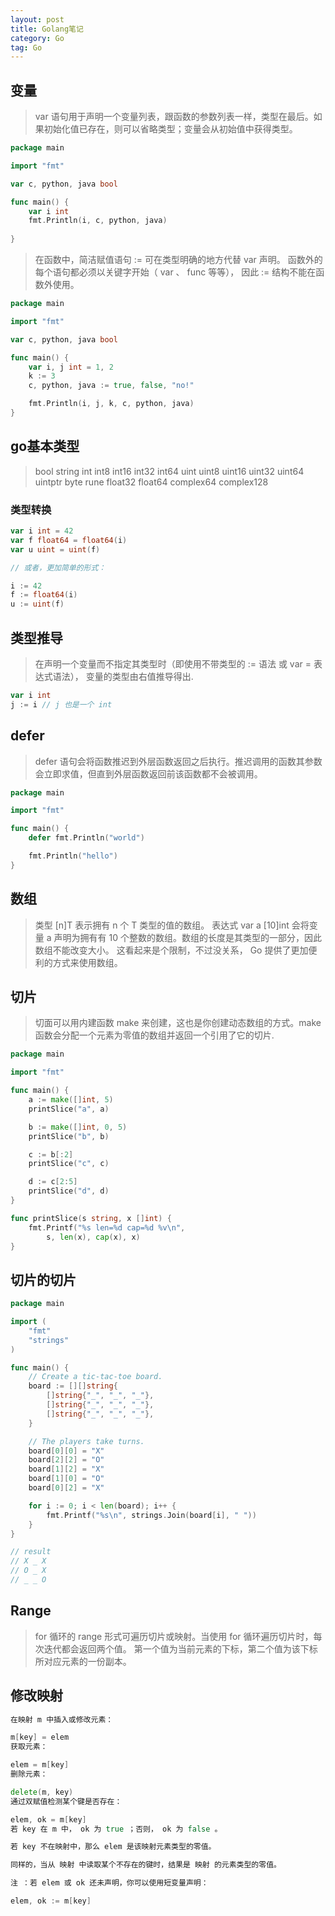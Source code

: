 ```yaml
---
layout: post
title: Golang笔记
category: Go
tag: Go
---
```


## 变量

> var 语句用于声明一个变量列表，跟函数的参数列表一样，类型在最后。如果初始化值已存在，则可以省略类型；变量会从初始值中获得类型。

```go
package main

import "fmt"

var c, python, java bool

func main() {
    var i int
    fmt.Println(i, c, python, java)
        
}

```

> 在函数中，简洁赋值语句 := 可在类型明确的地方代替 var 声明。 函数外的每个语句都必须以关键字开始（ var 、 func 等等）， 因此 := 结构不能在函数外使用。

```go
package main

import "fmt"

var c, python, java bool

func main() {
	var i, j int = 1, 2
	k := 3
	c, python, java := true, false, "no!"

	fmt.Println(i, j, k, c, python, java)
}

```

## go基本类型

> bool string int  int8  int16  int32  int64 uint uint8 uint16 uint32 uint64 uintptr byte rune float32 float64 complex64 complex128

### 类型转换


```go
var i int = 42
var f float64 = float64(i)
var u uint = uint(f)

// 或者，更加简单的形式：

i := 42
f := float64(i)
u := uint(f)

```

## 类型推导

> 在声明一个变量而不指定其类型时（即使用不带类型的 := 语法 或 var = 表达式语法）， 变量的类型由右值推导得出.

```go
var i int
j := i // j 也是一个 int
```

## defer

> defer 语句会将函数推迟到外层函数返回之后执行。推迟调用的函数其参数会立即求值，但直到外层函数返回前该函数都不会被调用。

```go
package main

import "fmt"

func main() {
	defer fmt.Println("world")

	fmt.Println("hello")
}
```

## 数组

> 类型 [n]T 表示拥有 n 个 T 类型的值的数组。 表达式 var a [10]int 会将变量 a 声明为拥有有 10 个整数的数组。数组的长度是其类型的一部分，因此数组不能改变大小。 这看起来是个限制，不过没关系， Go 提供了更加便利的方式来使用数组。

## 切片

> 切面可以用内建函数 make 来创建，这也是你创建动态数组的方式。make 函数会分配一个元素为零值的数组并返回一个引用了它的切片.

```go
package main

import "fmt"

func main() {
	a := make([]int, 5)
	printSlice("a", a)

	b := make([]int, 0, 5)
	printSlice("b", b)

	c := b[:2]
	printSlice("c", c)

	d := c[2:5]
	printSlice("d", d)
}

func printSlice(s string, x []int) {
	fmt.Printf("%s len=%d cap=%d %v\n",
		s, len(x), cap(x), x)
}
```

## 切片的切片

```go
package main

import (
	"fmt"
	"strings"
)

func main() {
	// Create a tic-tac-toe board.
	board := [][]string{
		[]string{"_", "_", "_"},
		[]string{"_", "_", "_"},
		[]string{"_", "_", "_"},
	}

	// The players take turns.
	board[0][0] = "X"
	board[2][2] = "O"
	board[1][2] = "X"
	board[1][0] = "O"
	board[0][2] = "X"

	for i := 0; i < len(board); i++ {
		fmt.Printf("%s\n", strings.Join(board[i], " "))
	}
}

// result
// X _ X
// O _ X
// _ _ O
```

## Range

> for 循环的 range 形式可遍历切片或映射。当使用 for 循环遍历切片时，每次迭代都会返回两个值。 第一个值为当前元素的下标，第二个值为该下标所对应元素的一份副本。

## 修改映射

```go
在映射 m 中插入或修改元素：

m[key] = elem
获取元素：

elem = m[key]
删除元素：

delete(m, key)
通过双赋值检测某个键是否存在：

elem, ok = m[key]
若 key 在 m 中， ok 为 true ；否则， ok 为 false 。

若 key 不在映射中，那么 elem 是该映射元素类型的零值。

同样的，当从 映射 中读取某个不存在的键时，结果是 映射 的元素类型的零值。

注 ：若 elem 或 ok 还未声明，你可以使用短变量声明：

elem, ok := m[key]
```
